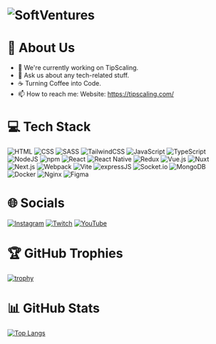 <h1>
  <img src="https://raw.githubusercontent.com/SoftVentures/SoftVentures/main/name.svg" alt="SoftVentures" /
</h1>

# 👋 About Us

- 🔭 We're currently working on TipScaling.
- 💬 Ask us about any tech-related stuff.
- ☕ Turning Coffee into Code.
- 📫 How to reach me: Website: <https://tipscaling.com/>

# 💻 Tech Stack

![HTML](https://img.shields.io/badge/HTML-%23E34F26.svg?style=for-the-badge&logo=html5&logoColor=white)
![CSS](https://img.shields.io/badge/CSS-1572B6?style=for-the-badge&logo=css3&logoColor=fff)
![SASS](https://img.shields.io/badge/SASS-hotpink.svg?style=for-the-badge&logo=SASS&logoColor=white)
![TailwindCSS](https://img.shields.io/badge/Tailwind%20CSS-%2338B2AC.svg?style=for-the-badge&logo=tailwind-css&logoColor=white)
![JavaScript](https://img.shields.io/badge/JavaScript-F7DF1E?style=for-the-badge&logo=javascript&logoColor=000)
![TypeScript](https://img.shields.io/badge/TypeScript-3178C6?style=for-the-badge&logo=typescript&logoColor=fff)
![NodeJS](https://img.shields.io/badge/Node.js-6DA55F?style=for-the-badge&logo=node.js&logoColor=white)
![npm](https://img.shields.io/badge/npm-CB3837?style=for-the-badge&logo=npm&logoColor=fff)
![React](https://img.shields.io/badge/React-%2320232a.svg?style=for-the-badge&logo=react&logoColor=%2361DAFB)
![React Native](https://img.shields.io/badge/React_Native-%2320232a.svg?style=for-the-badge&logo=react&logoColor=%2361DAFB)
![Redux](https://img.shields.io/badge/Redux-764ABC?style=for-the-badge&logo=redux&logoColor=fff)
![Vue.js](https://img.shields.io/badge/Vue.js-4FC08D?style=for-the-badge&logo=vuedotjs&logoColor=fff)
![Nuxt](https://img.shields.io/badge/Nuxt-002E3B?style=for-the-badge&logo=nuxt&logoColor=#00DC82)
![Next.js](https://img.shields.io/badge/Next.js-black?style=for-the-badge&logo=next.js&logoColor=white)
![Webpack](https://img.shields.io/badge/webpack-%238DD6F9.svg?style=for-the-badge&logo=webpack&logoColor=black)
![Vite](https://img.shields.io/badge/Vite-646CFF?style=for-the-badge&logo=vite&logoColor=fff)
![expressJS](https://img.shields.io/badge/Express%20js-000000?style=for-the-badge&logo=express&logoColor=white)
![Socket.io](https://img.shields.io/badge/Socket.io-010101?&style=for-the-badge&logo=Socket.io&logoColor=white)
![MongoDB](https://img.shields.io/badge/MongoDB-%234ea94b.svg?style=for-the-badge&logo=mongodb&logoColor=white)
![Docker](https://img.shields.io/badge/Docker-2496ED?style=for-the-badge&logo=docker&logoColor=fff)
![Nginx](https://img.shields.io/badge/nginx-%23009639.svg?style=for-the-badge&logo=nginx&logoColor=white)
![Figma](https://img.shields.io/badge/Figma-black?style=for-the-badge&logo=figma&logoColor=white)

# 🌐 Socials

[![Instagram](https://img.shields.io/badge/Instagram-%23E4405F.svg?style=for-the-badge&logo=Instagram&logoColor=white)](https://instagram.com/einfachvalle.png)
[![Twitch](https://img.shields.io/badge/Twitch-%239146FF.svg?style=for-the-badge&logo=Twitch&logoColor=white)](https://twitch.tv/einfachvalle)
[![YouTube](https://img.shields.io/badge/YouTube-%23FF0000.svg?style=for-the-badge&logo=YouTube&logoColor=white)](https://youtube.com/c/einfachvalle)

# 🏆 GitHub Trophies

[![trophy](https://github-profile-trophy.vercel.app/?username=SoftVentures&theme=onedark&no-bg=true&margin-w=20)](https://github.com/ryo-ma/github-profile-trophy)

# 📊 GitHub Stats

[![Top Langs](https://github-readme-stats.vercel.app/api/top-langs/?username=SoftVentures&layout=compact&theme=vision-friendly-dark)](https://github.com/anuraghazra/github-readme-stats)

